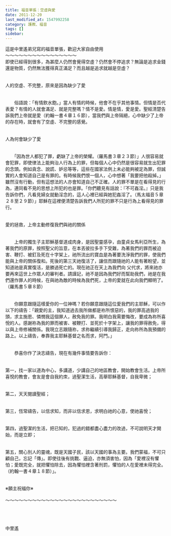```yaml
---
title: 福音單張：空虛與愛
date: 2011-12-20
last_modified_at: 1547992258
category: 護教、福音
tags: []
sidebar: 
---
```


<p>這是中里遙弟兄寫的福音單張，歡迎大家自由使用<!--more--><br/>～～～～～～～～～～～～～～～～<br/>即使已經得到很多，為甚麼人仍然會覺得空虛？仍然會不停追求？無論是追求金錢還是物質，仍然無法獲得真正滿足？而且越是追求就越是空虛？<br/><br/><br/>人的空虛、不完整，原來是因為缺少了愛<br/><br/><br/>　　俗語說：「有情飲水飽。」當人有情的時候，他會不在乎其他事情。但情是否代表愛？有情的人就會滿足、就是完整嗎？情不是愛。情是情，愛是愛。聖經清楚告訴我們上帝就是愛（約翰一書４章１６節），當我們與上帝隔絕，心中缺少了上帝的存在時，就會有了空虛、不完整的感覺。<br/><br/><br/>人為何會缺少了愛<br/><br/><br/>　　「因為世人都犯了罪，虧缺了上帝的榮耀。（羅馬書３章２３節）」人很容易就會犯罪，即使律法上能夠治人行為上的罪，但每個人心中仍然是很容易就生出犯罪的念頭。例如貪念、說謊、妒忌等等，這些在國家法例上未必能夠被定為罪，但誠實的人會知道自己是有罪的。有時候我們恨一個人，心中想著「我要把他殺掉。」雖然沒有行動，但有這想法的人亦會知道自己不正確。人的罪不單是在看得見的行為，連同看不見的思想上所犯的也是罪。「你們聽見有話說：『不可姦淫。』只是我告訴你們，凡看見婦女就動淫念的，這人心裡已經與她犯姦淫了。（馬太福音５章２８至２９節）」耶穌在這裡便清楚告訴我們人所犯的罪不只是行為上看得見的罪行。<br/><br/><br/>愛的拯救，上帝主動修復我們與祂的關係<br/><br/><br/>　　上帝的獨生子主耶穌基督道成肉身，是因聖靈感孕，由童貞女馬利亞所生，為著我們的原罪，按照聖父的旨意，在本丟彼拉多手下受難，為著我們的罪而被迫害、鞭打、被釘及死在十字架上，祂所流出的寶血是為著要洗淨我們的罪，使我們能與上帝的關係復和。死後的第三天祂復活了，讓信而跟隨祂的人能有著盼望，並知道祂是真實復活，是勝過死亡的。現在祂正在天上為我們向 父代求，將來祂亦要再來這世上作眾人的審判者。請謹記，祂不是因為我們好而幫助我們，祂是在我們還作罪人的時候，在與祂為敵的時候為我們死，上帝的愛就在此向我們顯明了。（羅馬書５章８節）<br/><br/><br/>　　你願意跟隨這樣愛你的一位神嗎？若你願意跟隨這位愛我們的主耶穌，可以作以下的禱告：「親愛的主，我知道過去我所做都是祢所恨惡的，我的罪高過我的頭，求主施恩、憐憫我這個罪人，赦免我的罪。我明白我需要悔改，要成為祢所喜悅的人。感謝祢為我的罪而被害、被鞭打、並死於十字架上，讓我的罪得赦免，得以與上帝修補關係。我現立志跟隨祢，求祢繼續引導我歸正，走向祢所為我預備的路上。以上禱告，奉靠我主耶穌基督之名而求，阿門。」<br/><br/><br/>　　恭喜你作了決志禱告，現在有幾件事情要告訴你：<br/><br/><br/>第一，找一家以道為中心，多講道，少講自己的地區教會，開始教會生活。上帝所喜悅的教會，會友是會自我約朿，過聖潔生活，高舉耶穌基督，自我卑微；<br/><br/><br/>第二，天天閱讀聖經；<br/><br/><br/>第三，恆常禱告，以信求知，而非以信求恩，求明白祂的心意，使祂喜悅；<br/><br/><br/>第四，過聖潔的生活，把已知的，犯過的錯都盡心盡力的改過，不可說明天才開始，而是立即；<br/><br/><br/>第五，關心別人的靈魂，既是天國子民，該以天國的事為主要。我們蒙福，不可只顧自己，忘記「傳」。即使往後有挑戰、逼迫，亦無須害怕，因為「愛裡沒有懼怕；愛既完全，就把懼怕除去，因為懼怕裡含著刑罰，懼怕的人在愛裡未得完全。（約翰一書４章１８節）」。<br/><br/><br/>※願主祝福你※<br/><br/>～～～～～～～～～～～～～～～～～～～～～～～～～<br/><br/><br/><br/><br/>中里遙<br/><br/><br/><br/><br/><br/></p>